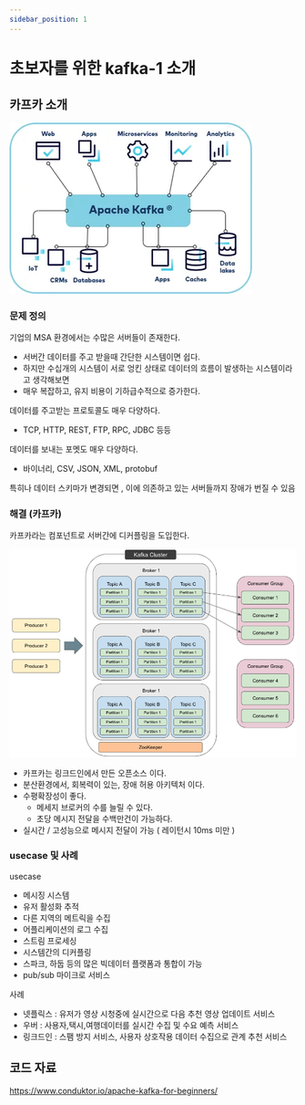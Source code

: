 ```yaml
---
sidebar_position: 1
---
```


# 초보자를 위한 kafka-1 소개


## 카프카 소개

![](./img/img12.png)  

### 문제 정의

기업의 MSA 환경에서는 수많은 서버들이 존재한다.  
- 서버간 데이터를 주고 받을때 간단한 시스템이면 쉽다.   
- 하지만 수십개의 시스템이 서로 엉킨 상태로 데이터의 흐름이 발생하는 시스템이라고 생각해보면  
- 매우 복잡하고, 유지 비용이 기하급수적으로 증가한다.  


데이터를 주고받는 프로토콜도 매우 다양하다.  
- TCP, HTTP, REST, FTP, RPC, JDBC 등등

데이터를 보내는 포멧도 매우 다양하다.  
- 바이너리, CSV, JSON, XML, protobuf

특히나 데이터 스키마가 변경되면 , 이에 의존하고 있는 서버들까지 장애가 번질 수 있음 

### 해결 (카프카)

카프카라는 컴포넌트로 서버간에 디커플링을 도입한다.  


![](./img/img15.png)  

- 카프카는 링크드인에서 만든 오픈소스 이다. 
- 분산환경에서, 회복력이 있는, 장애 허용 아키텍처 이다. 
- 수평확장성이 좋다.
  - 메세지 브로커의 수를 늘릴 수 있다.
  - 초당 메시지 전달을 수백만건이 가능하다.  
- 실시간 / 고성능으로 메시지 전달이 가능 ( 레이턴시 10ms 미만 )


### usecase 및 사례

usecase
- 메시징 시스템  
- 유저 활성화 추적  
- 다른 지역의 메트릭을 수집  
- 어플리케이션의 로그 수집  
- 스트림 프로세싱  
- 시스템간의 디커플링  
- 스파크, 하둡 등의 많은 빅데이터 플랫폼과 통합이 가능  
- pub/sub 마이크로 서비스   

사례  
- 넷플릭스 : 유저가 영상 시청중에 실시간으로 다음 추천 영상 업데이트 서비스 
- 우버 : 사용자,택시,여행데이터를 실시간 수집 및 수요 예측 서비스
- 링크드인 : 스팸 방지 서비스, 사용자 상호작용 데이터 수집으로 관계 추천 서비스

## 코드 자료 

https://www.conduktor.io/apache-kafka-for-beginners/

